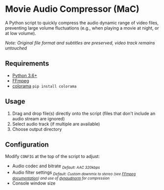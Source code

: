 # Movie Audio Compressor (MaC)

A Python script to quickly compress the audio dynamic range of video files, preventing large volume fluctuations (e.g., when playing a movie at night, or at low volume).

_Note: Original file format and subtitles are preserved, video track remains untouched_

## Requirements

- [Python 3.6+](https://www.python.org/downloads/)
- [FFmpeg](https://www.ffmpeg.org/download.html)
- [colorama](https://pypi.org/project/colorama/) `pip install colorama`

## Usage

1. Drag and drop file(s) directly onto the script (files that don't include an audio stream are ignored)
2. Select audio track (if multiple are available)
3. Choose output directory

## Configuration

Modify `CONFIG` at the top of the script to adjust:

- Audio codec and bitrate <sub>_Default: AAC 320kbps_</sub>
- Audio filter settings <sub>_Default: Custom downmix to stereo (see [FFmpeg documentation](https://ffmpeg.org/ffmpeg-all.html)) and use of [dynaudnorm](http://underpop.online.fr/f/ffmpeg/help/dynaudnorm.htm.gz) for compression_</sub>
- Console window size
